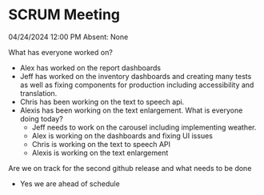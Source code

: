 # SCRUM Meeting
04/24/2024 12:00 PM
Absent: None

What has everyone worked on?
- Alex has worked on the report dashboards
- Jeff has worked on the inventory dashboards and creating many tests as well as fixing components for production including accessibility and translation.
- Chris has been working on the text to speech api.
- Alexis has been working on the text enlargement.
What is everyone doing today?
    - Jeff needs to work on the carousel including implementing weather.
    - Alex is working on the dashboards and fixing UI issues
    - Chris is working on the text to speech API
    - Alexis is working on the text enlargement

Are we on track for the second github release and what needs to be done
- Yes we are ahead of schedule